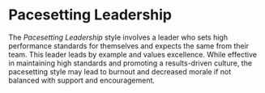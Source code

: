 # Pacesetting Leadership

The *Pacesetting Leadership* style involves a leader who sets high performance standards for themselves and expects the same from their team. This leader leads by example and values excellence. While effective in maintaining high standards and promoting a results-driven culture, the pacesetting style may lead to burnout and decreased morale if not balanced with support and encouragement.

